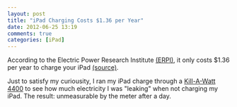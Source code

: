 ```yaml
---
layout: post
title: "iPad Charging Costs $1.36 per Year"
date: 2012-06-25 13:19
comments: true
categories: [iPad]
---
```


According to the Electric Power Research Institute [(ERPI)](http://www.epri.com/), it only costs $1.36 per year to charge your iPad [(source)](http://www.cultofmac.com/175195/your-new-ipad-costs-just-1-36-per-year-to-charge/).

<!-- more -->

Just to satisfy my curiousity, I ran my iPad charge through a [Kill-A-Watt 4400](http://www.p3international.com/products/special/p4400/p4400-ce.html) to see how much electricity I was "leaking" when not charging my iPad. The result: unmeasurable by the meter after a day.

